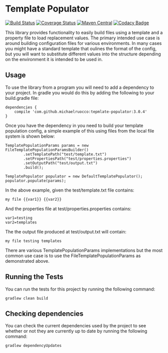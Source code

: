 # Template Populator

[![Build Status](https://travis-ci.org/michaelruocco/template-populator.svg?branch=master)](https://travis-ci.org/michaelruocco/template-populator)
[![Coverage Status](https://coveralls.io/repos/github/michaelruocco/template-populator/badge.svg?branch=master)](https://coveralls.io/github/michaelruocco/template-populator?branch=master)
[![Maven Central](https://img.shields.io/maven-metadata/v/http/central.maven.org/maven2/com/github/michaelruocco/template-populator/maven-metadata.xml.svg)](http://repo1.maven.org/maven2/com/github/michaelruocco/template-populator)
[![Codacy Badge](https://api.codacy.com/project/badge/Grade/46f9bf471317401d938cf3c39ee94b75)](https://www.codacy.com/app/michaelruocco/template-populator?utm_source=github.com&amp;utm_medium=referral&amp;utm_content=michaelruocco/template-populator&amp;utm_campaign=Badge_Grade)

This library provides functionality to easily build files using a template and a
property file to load replacement values. The primary intended use case is around building
configuration files for various environments. In many cases you might have a standard template
that oulines the format of the config, but you will want to substitute different values into
the structure depending on the environment it is intended to be used in.

## Usage

To use the library from a program you will need to add a dependency to your project. In gradle you would do this by
adding the following to your build.gradle file:

```
dependencies {
    compile 'com.github.michaelruocco:tepmlate-populator:3.0.4'
}
```

Once you have the dependency in you need to build your template population config, a simple
example of this using files from the local file system is shown below:

```
TemplatePopulationParams params = new FileTemplatePopulationParamsBuilder()
        .setTemplatePath("test/template.txt")
        .setPropertiesPath("test/properties.properties")
        .setOutputPath("test/output.txt")
        .build();

TemplatePopulator populator = new DefaultTemplatePopulator();
populator.populate(params);
```

In the above example, given the test/template.txt file contains:

```
my file {{var1}} {{var2}}
```

And the properties file at test/properties.properties contains:

```
var1=testing
var2=templates
```

The the output file produced at test/output.txt will contain:

```
my file testing templates
```

There are various TemplatePopulationParams implementations but the most common use case is to use the
FileTemplatePopulationParams as demonstrated above.

## Running the Tests

You can run the tests for this project by running the following command:

```
gradlew clean build
```

## Checking dependencies

You can check the current dependencies used by the project to see whether
or not they are currently up to date by running the following command:

```
gradlew dependencyUpdates
```